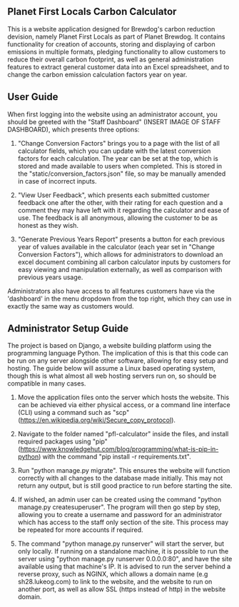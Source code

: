 ## Planet First Locals Carbon Calculator
This is a website application designed for Brewdog's carbon reduction devision, namely Planet First Locals as part of Planet Brewdog. It contains functionality for creation of accounts, storing and displaying of carbon emissions in multiple formats, pledging functionality to allow customers to reduce their overall carbon footprint, as well as general administration features to extract general customer data into an Excel spreadsheet, and to change the carbon emission calculation factors year on year.

## User Guide
When first logging into the website using an administrator account, you should be greeted with the "Staff Dashboard" (INSERT IMAGE OF STAFF DASHBOARD), which presents three options: 

1. "Change Conversion Factors" brings you to a page with the list of all calculator fields, which you can update with the latest conversion factors for each calculation. The year can be set at the top, which is stored and made available to users when completed. This is stored in the "static/conversion_factors.json" file, so may be manually amended in case of incorrect inputs.

2. "View User Feedback", which presents each submitted customer feedback one after the other, with their rating for each question and a comment they may have left with it regarding the calculator and ease of use. The feedback is all anonymous, allowing the customer to be as honest as they wish.

3. "Generate Previous Years Report" presents a button for each previous year of values available in the calculator (each year set in "Change Conversion Factors"), which allows for administrators to download an excel document combining all carbon calculator inputs by customers for easy viewing and manipulation externally, as well as comparison with previous years usage.

Administrators also have access to all features customers have via the 'dashboard' in the menu dropdown from the top right, which they can use in exactly the same way as customers would.

## Administrator Setup Guide
The project is based on Django, a website building platform using the programming language Python. The implication of this is that this code can be run on any server alongside other software, allowing for easy setup and hosting. The guide below will assume a Linux based operating system, though this is what almost all web hosting servers run on, so should be compatible in many cases.

1. Move the application files onto the server which hosts the website. This can be achieved via either physical access, or a command line interface (CLI) using a command such as "scp" (https://en.wikipedia.org/wiki/Secure_copy_protocol).

2. Navigate to the folder named "pfl-calculator" inside the files, and install required packages using "pip" (https://www.knowledgehut.com/blog/programming/what-is-pip-in-python) with the command "pip install -r requirements.txt".

3. Run "python manage.py migrate". This ensures the website will function correctly with all changes to the database made initially. This may not return any output, but is still good practice to run before starting the site.

4. If wished, an admin user can be created using the command "python manage.py createsuperuser". The program will then go step by step, allowing you to create a username and password for an administrator which has access to the staff only section of the site. This process may be repeated for more accounts if required.

5. The command "python manage.py runserver" will start the server, but only locally. If running on a standalone machine, it is possible to run the server using "python manage.py runserver 0.0.0.0:80", and have the site available using that machine's IP. It is advised to run the server behind a reverse proxy, such as NGINX, which allows a domain name (e.g sh28.lukeog.com) to link to the website, and the website to run on another port, as well as allow SSL (https instead of http) in the website domain.

